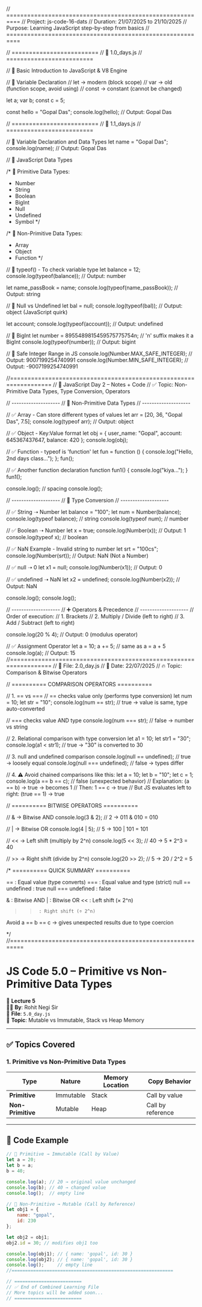 // ==========================================================
// Project: js-code-16-dats
// Duration: 21/07/2025 to 21/10/2025
// Purpose: Learning JavaScript step-by-step from basics
// ==========================================================


// =========================
// 📘 1.0_days.js
// =========================

// 🔹 Basic Introduction to JavaScript & V8 Engine

// 🔹 Variable Declaration
// let → modern (block scope)
// var → old (function scope, avoid using)
// const → constant (cannot be changed)

let a;
var b;
const c = 5;

const hello = "Gopal Das";
console.log(hello); // Output: Gopal Das



// =========================
// 📘 1.1_days.js
// =========================

// 🔹 Variable Declaration and Data Types
let name = "Gopal Das";
console.log(name); // Output: Gopal Das

// 🔹 JavaScript Data Types

/* 
📌 Primitive Data Types:
- Number
- String
- Boolean
- BigInt
- Null
- Undefined
- Symbol
*/

/*
📌 Non-Primitive Data Types:
- Array
- Object
- Function
*/

// 🔹 typeof() - To check variable type
let balance = 12;
console.log(typeof(balance)); // Output: number

let name_passBook = name;
console.log(typeof(name_passBook)); // Output: string

// 🔹 Null vs Undefined
let bal = null;
console.log(typeof(bal)); // Output: object (JavaScript quirk)

let account;
console.log(typeof(account)); // Output: undefined

// 🔹 BigInt
let number = 8955489815459575775754n; // 'n' suffix makes it a BigInt
console.log(typeof(number)); // Output: bigint

// 🔹 Safe Integer Range in JS
console.log(Number.MAX_SAFE_INTEGER); // Output: 9007199254740991
console.log(Number.MIN_SAFE_INTEGER); // Output: -9007199254740991

//==================================================================
// 🔰 JavaScript Day 2 – Notes + Code
// ✅ Topic: Non-Primitive Data Types, Type Conversion, Operators

// --------------------
// 🧠 Non-Primitive Data Types
// --------------------

// ✅ Array - Can store different types of values
let arr = [20, 36, "Gopal Das", 7.5];
console.log(typeof arr); // Output: object

// ✅ Object - Key:Value format
let obj = {
    user_name: "Gopal",
    account: 645367437647,
    balance: 420
};
console.log(obj);

// ✅ Function - typeof is 'function'
let fun = function () {
    console.log("Hello, 2nd days class...");
};
fun();

// ✅ Another function declaration
function fun1() {
    console.log("kiya...");
}
fun1();

console.log(); // spacing
console.log();

// --------------------
// 🔁 Type Conversion
// --------------------

// ✅ String ➝ Number
let balance = "100";
let num = Number(balance);
console.log(typeof balance); // string
console.log(typeof num);     // number

// ✅ Boolean ➝ Number
let x = true;
console.log(Number(x));      // Output: 1
console.log(typeof x);       // boolean

// ✅ NaN Example - Invalid string to number
let srt = "100cs";
console.log(Number(srt));    // Output: NaN (Not a Number)

// ✅ null ➝ 0
let x1 = null;
console.log(Number(x1));     // Output: 0

// ✅ undefined ➝ NaN
let x2 = undefined;
console.log(Number(x2));     // Output: NaN

console.log();
console.log();

// --------------------
// ➕ Operators & Precedence
// --------------------
// Order of execution:
// 1. Brackets
// 2. Multiply / Divide (left to right)
// 3. Add / Subtract (left to right)

console.log(20 % 4); // Output: 0 (modulus operator)

// ✅ Assignment Operator
let a = 10;
a += 5; // same as a = a + 5
console.log(a); // Output: 15
//==================================================================
// 📁 File: 2.0_day.js
// 📅 Date: 22/07/2025
// 🔥 Topic: Comparison & Bitwise Operators

// ========== COMPARISON OPERATORS ==========

// 1. == vs ===
// == checks value only (performs type conversion)
let num = 10;
let str = "10";
console.log(num == str); // true → value is same, type auto-converted

// === checks value AND type
console.log(num === str); // false → number vs string

// 2. Relational comparison with type conversion
let a1 = 10;
let str1 = "30";
console.log(a1 < str1); // true → "30" is converted to 30

// 3. null and undefined comparison
console.log(null == undefined);  // true → loosely equal
console.log(null === undefined); // false → types differ

// 4. ⚠️ Avoid chained comparisons like this:
let a = 10;
let b = "10";
let c = 1;
console.log(a == b == c); // false (unexpected behavior)
// Explanation: (a == b) → true → becomes 1
// Then: 1 == c → true
// But JS evaluates left to right: (true == 1) → true

// ========== BITWISE OPERATORS ==========

// & → Bitwise AND
console.log(3 & 2); // 2 → 011 & 010 = 010

// | → Bitwise OR
console.log(4 | 5); // 5 → 100 | 101 = 101

// << → Left shift (multiply by 2^n)
console.log(5 << 3); // 40 → 5 * 2^3 = 40

// >> → Right shift (divide by 2^n)
console.log(20 >> 2); // 5 → 20 / 2^2 = 5

/* ========== QUICK SUMMARY ==========

==      : Equal value (type converts)
===     : Equal value and type (strict)
null == undefined  : true
null === undefined : false

&       : Bitwise AND
|       : Bitwise OR
<<      : Left shift (× 2^n)
>>      : Right shift (÷ 2^n)

Avoid a == b == c → gives unexpected results due to type coercion

*/
//==========================================================
# JS Code 5.0 – Primitive vs Non-Primitive Data Types

📅 **Lecture 5**  
👨‍🏫 **By**: Rohit Negi Sir  
📁 **File**: `5.0_day.js`  
🎯 **Topic**: Mutable vs Immutable, Stack vs Heap Memory

---

## ✅ Topics Covered

### 1. Primitive vs Non-Primitive Data Types

| Type              | Nature      | Memory Location | Copy Behavior     |
|-------------------|-------------|------------------|-------------------|
| **Primitive**     | Immutable   | Stack            | Call by value     |
| **Non-Primitive** | Mutable     | Heap             | Call by reference |

---

## 🧪 Code Example

```js
// 📌 Primitive → Immutable (Call by Value)
let a = 20;
let b = a;
b = 40;

console.log(a); // 20 → original value unchanged
console.log(b); // 40 → changed value
console.log();  // empty line

// 📌 Non-Primitive → Mutable (Call by Reference)
let obj1 = {
    name: "gopal",
    id: 230
};

let obj2 = obj1;
obj2.id = 30; // modifies obj1 too

console.log(obj1); // { name: 'gopal', id: 30 }
console.log(obj2); // { name: 'gopal', id: 30 }
console.log();     // empty line
//============================================================

// =========================
// ✅ End of Combined Learning File
// More topics will be added soon...
// =========================
